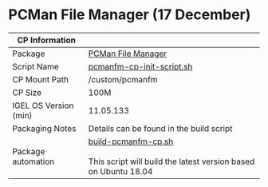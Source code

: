 # PCMan File Manager (17 December)

|  CP Information |            |
|-----------------|------------|
| Package | [PCMan File Manager](https://sourceforge.net/projects/pcmanfm/) |
| Script Name | [pcmanfm-cp-init-script.sh](build/pcmanfm-cp-init-script.sh) |
| CP Mount Path | /custom/pcmanfm |
| CP Size | 100M |
| IGEL OS Version (min) | 11.05.133 |
| Packaging Notes | Details can be found in the build script |
| Package automation | [build-pcmanfm-cp.sh](build/build-pcmanfm-cp.sh) <br /><br /> This script will build the latest version based on Ubuntu 18.04 |
